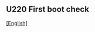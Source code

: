 ## U220 First boot check

[[English]](../../../../device_and_usage_manual/ANTSDR_U_Series_Module/ANTSDR_U220_Reference_Manual/AntsdrU220_First_boot_check.html)

